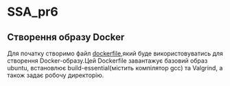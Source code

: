 # SSA_pr6

## Створення образу Docker
Для початку створимо файл [dockerfile](),який буде використовуватись для створення Docker-образу.Цей Dockerfile завантажує базовий образ ubuntu, встановлює build-essential(містить компілятор gcc) та Valgrind, а також задає робочу директорію.
